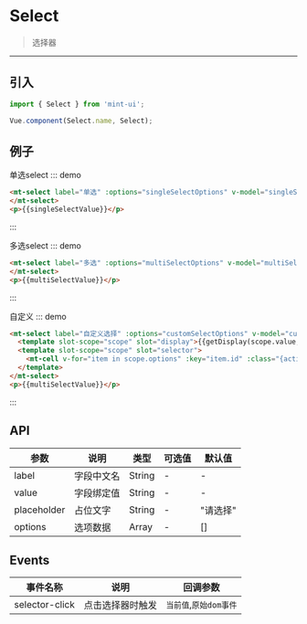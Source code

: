 # Select

> 选择器

-----------

## 引入

```javascript
import { Select } from 'mint-ui';

Vue.component(Select.name, Select);
```

## 例子

单选select
::: demo
```html
<mt-select label="单选" :options="singleSelectOptions" v-model="singleSelectValue" select-type="select" @selector-click="singleSelectClick">
</mt-select>
<p>{{singleSelectValue}}</p>
```
:::

多选select
::: demo
```html
<mt-select label="多选" :options="multiSelectOptions" v-model="multiSelectValue" select-type="multi-select" @selector-click="multiSelectClick">
</mt-select>
<p>{{multiSelectValue}}</p>
```
:::

自定义
::: demo
```html
<mt-select label="自定义选择" :options="customSelectOptions" v-model="customSelectValue" select-type="custom" @selector-click="customSelectClick">
  <template slot-scope="scope" slot="display">{{getDisplay(scope.value, scope.options)}}大法</template>
  <template slot-scope="scope" slot="selector">
    <mt-cell v-for="item in scope.options" :key="item.id" :class="{active: item.id === scope.value}" :title="item.name" @click.native.stop="selectClick(item)"></mt-cell>
  </template>
</mt-select>
<p>{{multiSelectValue}}</p>
```
:::


## API
| 参数 | 说明 | 类型 | 可选值 | 默认值 |
|------|-------|---------|-------|--------|
| label | 字段中文名 | String | - | - |
| value | 字段绑定值 | String | - | - |
| placeholder | 占位文字 | String | - | "请选择" |
| options | 选项数据 | Array | - | [] |

<script>
  export default {
    methods: {
      singleSelectClick: function () {
        this.singleSelectOptions = this.dicSlot
      },
      multiSelectClick: function () {
        this.multiSelectOptions = this.dicSlot
      },
      customSelectClick: function () {
        this.customSelectOptions = this.dicSlot
      },
      selectClick (item) {
        this.customSelectValue = item.id
        if (window.location.hash.indexOf('smile-select') > -1) {
          history.back()
        }
      },
      getDisplay (id, options) {
        const option = options.filter(item => item.id === id)[0]
        return option ? option.name : ''
      }
    },
    data: function() {
    return {
      singleSelectValue: '',
      singleSelectOptions: [],

      multiSelectValue: '',
      multiSelectOptions: [],

      customSelectValue: '',
      customSelectOptions: [],

      dicSlot: [
        { id: 1, name: '奔波儿灞' },
        { id: 2, name: '霸波尔奔' },
        { id: 3, name: '金角大王' },
        { id: 4, name: '银角大王' },
        { id: 5, name: '虎力大仙' },
        { id: 6, name: '鹿力大仙' },
        { id: 7, name: '羊力大仙' },
        { id: 8, name: '黄袍怪' },
        { id: 9, name: '白骨精' },
        { id: 10, name: '小钻风' }
      ]
    }
  }
};
</script>

## Events
| 事件名称 | 说明 | 回调参数 |
|---------- |-------- |---------- |
| selector-click  | 点击选择器时触发 | `当前值`,`原始dom事件`  |